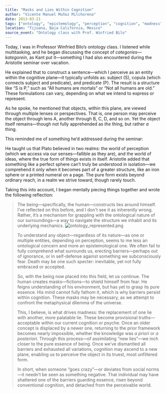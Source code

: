 ```yaml
---
title: "Masks and Lies Within Cognition"
author: "Vicente Manuel Muñoz Milchorena"
date: 2013-03-21
tags: ["ontology", "epistemology", "perception", "cognition", "madness", "metaphysics"]
location: "Tijuana, Baja California, Mexico"
source_event: "Ontology class with Prof. Winfried Bilo"
---
```


Today, I was in Professor Winfried Bilo’s ontology class. I listened while multitasking, and he began discussing the concept of *categories*—*kategorein*, as Kant put it—something I had also encountered during the Aristotle seminar over vacation.

He explained that to construct a sentence—which I perceive as an entity within the cognitive plane—it typically unfolds as: subject (S), copula (which connects subject and predicate), and predicate (P). The result is a structure like “S is P,” such as “All humans are mortals” or “Not all humans are old.” These formulations can vary, depending on what we intend to express or represent.

As he spoke, he mentioned that objects, within this plane, are viewed through multiple lenses or perspectives. That is, one person may perceive the object through lens A, another through B, C, D, and so on. Yet the object itself remains—though not fully apprehended as *the* thing, but rather *a* thing.

This reminded me of something he’d addressed during the seminar:

He taught us that Plato believed in two realms: the world of perception (which we access via our senses—fallible as they are), and the world of ideas, where the true form of things exists in itself. Aristotle added that something like a perfect sphere can’t truly be understood in isolation—we comprehend it only when it becomes part of a greater structure, like an iron sphere or a printed numeral on a page. The pure form exists beyond ordinary reach, in a realm we strive toward, though rarely touch.

Taking this into account, I began mentally piecing things together and wrote the following reflection:

> The being—specifically, the human—constructs lies around himself. I’ve reflected on this before, and I don't see it as inherently wrong. Rather, it’s a mechanism for grappling with the ontological nature of our surroundings—a way to navigate the structure we inhabit and its underlying mechanics.
![ontology_represented.png](https://digimente.xyz/blog/ontology_represented.png)
>
> To understand any object—regardless of its nature—as one or multiple entities, depending on perception, seems to me less an ontological concern and more an epistemological one. We often fail to fully comprehend what surrounds us, erecting barriers—perhaps out of ignorance, or in self-defense against something we subconsciously fear. Death may be one such specter: inevitable, yet not fully embraced or accepted.
>
> So, with the being now placed into this field, let us continue. The human creates masks—fictions—to shield himself from fear. He feigns understanding of his environment, but has yet to grasp its pure essence. His mind cannot fully fathom it, which is why barriers persist within cognition. These masks may be necessary, as we attempt to confront the metaphysical dilemma of the universe.
>
> This, I believe, is what drives madness: the replacement of one lie with another, more palatable lie. These become provisional truths—acceptable within our current cognition or psyche. Once an older concept is displaced by a newer one, returning to the prior framework becomes nearly impossible, whether the knowledge was *a priori* or *a posteriori*. Through this process—of assimilating “new lies”—we inch closer to the pure essence of being. Once we’ve dismantled all barriers and exhausted all variations, cognition may ascend to a new plane, enabling us to perceive the object in its truest, most unfiltered form.
>
> In short, when someone “goes crazy”—or deviates from social norms—it needn’t be seen as something negative. That individual may have shattered one of the barriers guarding essence, risen beyond conventional cognition, and detached from the perceivable world.
